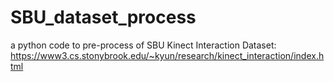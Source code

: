 # SBU_dataset_process
a python code to pre-process of SBU Kinect Interaction Dataset: https://www3.cs.stonybrook.edu/~kyun/research/kinect_interaction/index.html
